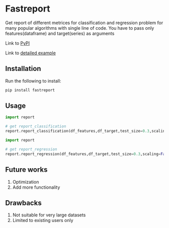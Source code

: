# Fastreport

Get report of different metrices  for classification and regression problem for many popular algorithms with single line of code. You have to pass only features(dataframe) and target(series) as arguments


Link to [PyPI](https://pypi.org/project/easyreport/)

Link to [detailed example](https://github.com/kishore-s-gowda/fastreport)


## Installation

Run the following to install:

```python
pip install fastreport
```

## Usage

```python
import report

# get report_classification
report.report_classification(df_features,df_target,test_size=0.3,scaling=False,large_data=False,average='binary')

```

```python
import report

# get report_regression
report.report_regression(df_features,df_target,test_size=0.3,scaling=False,large_data=False)

```



## Future works
1. Optimization
2. Add more functionality

## Drawbacks
1. Not suitable for very large datasets
2. Limited to existing users only
